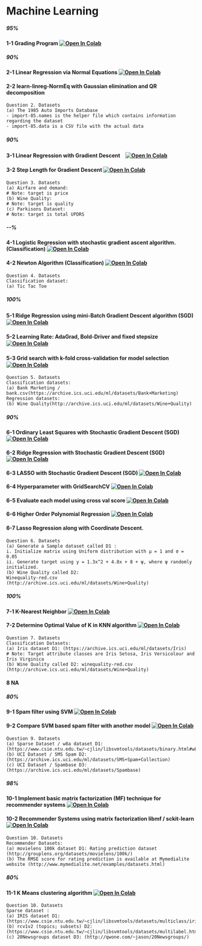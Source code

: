 # Machine Learning
##### 95%
#### 1-1 Grading Program [![Open In Colab](https://colab.research.google.com/assets/colab-badge.svg)](https://colab.research.google.com/gist/HaruHonda/e1715f871f273e67f5e520780c9fe528/grading-program.ipynb)
##### 90%
#### 2-1 Linear Regression via Normal Equations [![Open In Colab](https://colab.research.google.com/assets/colab-badge.svg)](https://colab.research.google.com/drive/1UwKlZ5SwygZwWU-MPvFe0rD-gE4PEFxl#scrollTo=SfodSubLJVJX)
#### 2-2 learn-linreg-NormEq with Gaussian elimination and QR decomposition
```
Question 2. Datasets 
(a) The 1985 Auto Imports Database
- import-85.names is the helper file which contains information regarding the dataset
- import-85.data is a CSV file with the actual data
```
##### 90%
#### 3-1 Linear Regression with Gradient Descent　[![Open In Colab](https://colab.research.google.com/assets/colab-badge.svg)](https://colab.research.google.com/gist/HaruHonda/230316795c668900890b4c119e1a95d9/harukihonda_305304_pml.ipynb)
#### 3-2 Step Length for Gradient Descent [![Open In Colab](https://colab.research.google.com/assets/colab-badge.svg)](https://colab.research.google.com/gist/HaruHonda/230316795c668900890b4c119e1a95d9/harukihonda_305304_pml.ipynb)
```
Question 3. Datasets 
(a) Airfare and demand: 
# Note: target is price
(b) Wine Quality:
# Note: target is quality
(c) Parkisons Dataset:
# Note: target is total UPDRS
```
##### --%
#### 4-1 Logistic Regression with stochastic gradient ascent algorithm. (Classification) [![Open In Colab](https://colab.research.google.com/assets/colab-badge.svg)](https://colab.research.google.com/gist/HaruHonda/9f2ebf459fe6d7414fb475320703b818/haruki_honda.ipynb)
#### 4-2 Newton Algorithm (Classification) [![Open In Colab](https://colab.research.google.com/assets/colab-badge.svg)](https://colab.research.google.com/gist/HaruHonda/9f2ebf459fe6d7414fb475320703b818/haruki_honda.ipynb)
```
Question 4. Datasets 
Classification dataset:
(a) Tic Tac Toe
```
##### 100%
#### 5-1 Ridge Regression using mini-Batch Gradient Descent algorithm (SGD)　[![Open In Colab](https://colab.research.google.com/assets/colab-badge.svg)](https://colab.research.google.com/gist/HaruHonda/7fbd40fe641da9bedcb9c87138738693/harukihonda.ipynb)
#### 5-2 Learning Rate: AdaGrad, Bold-Driver and fixed stepsize　[![Open In Colab](https://colab.research.google.com/assets/colab-badge.svg)](https://colab.research.google.com/gist/HaruHonda/7fbd40fe641da9bedcb9c87138738693/harukihonda.ipynb)
#### 5-3 Grid search with k-fold cross-validation for model selection　[![Open In Colab](https://colab.research.google.com/assets/colab-badge.svg)](https://colab.research.google.com/gist/HaruHonda/7fbd40fe641da9bedcb9c87138738693/harukihonda.ipynb)
```
Question 5. Datasets 
Classification datasets:
(a) Bank Marketing / bank.csv(https://archive.ics.uci.edu/ml/datasets/Bank+Marketing)
Regression datasets:
(b) Wine Quality(http://archive.ics.uci.edu/ml/datasets/Wine+Quality)
```
##### 90%
#### 6-1 Ordinary Least Squares with Stochastic Gradient Descent (SGD) [![Open In Colab](https://colab.research.google.com/assets/colab-badge.svg)](https://colab.research.google.com/gist/HaruHonda/7fbd40fe641da9bedcb9c87138738693/harukihonda.ipynb)
#### 6-2 Ridge Regression with Stochastic Gradient Descent (SGD) [![Open In Colab](https://colab.research.google.com/assets/colab-badge.svg)](https://colab.research.google.com/gist/HaruHonda/7fbd40fe641da9bedcb9c87138738693/harukihonda.ipynb)
#### 6-3 LASSO with Stochastic Gradient Descent (SGD) [![Open In Colab](https://colab.research.google.com/assets/colab-badge.svg)](https://colab.research.google.com/gist/HaruHonda/7fbd40fe641da9bedcb9c87138738693/harukihonda.ipynb)
#### 6-4 Hyperparameter with GridSearchCV [![Open In Colab](https://colab.research.google.com/assets/colab-badge.svg)](https://colab.research.google.com/gist/HaruHonda/7fbd40fe641da9bedcb9c87138738693/harukihonda.ipynb)
#### 6-5 Evaluate each model using cross val score [![Open In Colab](https://colab.research.google.com/assets/colab-badge.svg)](https://colab.research.google.com/gist/HaruHonda/7fbd40fe641da9bedcb9c87138738693/harukihonda.ipynb)
#### 6-6 Higher Order Polynomial Regression [![Open In Colab](https://colab.research.google.com/assets/colab-badge.svg)](https://colab.research.google.com/gist/HaruHonda/7fbd40fe641da9bedcb9c87138738693/harukihonda.ipynb)
#### 6-7 Lasso Regression along with Coordinate Descent. 
```
Question 6. Datasets 
(a) Generate a Sample dataset called D1 :
i. Initialize matrix using Uniform distribution with μ = 1 and σ = 0.05
ii. Generate target using y = 1.3x^2 + 4.8x + 8 + ψ, where ψ randomly initialized.
(b) Wine Quality called D2: 
Winequality-red.csv (http://archive.ics.uci.edu/ml/datasets/Wine+Quality)
```
##### 100%
#### 7-1 K-Nearest Neighbor [![Open In Colab](https://colab.research.google.com/assets/colab-badge.svg)](https://colab.research.google.com/gist/HaruHonda/e4161ebc29204b2beb11ae195eebf7e0/harukihonda.ipynb)
#### 7-2 Determine Optimal Value of K in KNN algorithm [![Open In Colab](https://colab.research.google.com/assets/colab-badge.svg)](https://colab.research.google.com/gist/HaruHonda/e4161ebc29204b2beb11ae195eebf7e0/harukihonda.ipynb)
```
Question 7. Datasets 
Classification Datasets: 
(a) Iris dataset D1: (https://archive.ics.uci.edu/ml/datasets/Iris)
# Note: Target attribute classes are Iris Setosa, Iris Versicolour and Iris Virginica 
(b) Wine Quality called D2: winequality-red.csv (http://archive.ics.uci.edu/ml/datasets/Wine+Quality)
```
#### 8 NA

##### 80%
#### 9-1 Spam filter using SVM [![Open In Colab](https://colab.research.google.com/assets/colab-badge.svg)](https://colab.research.google.com/gist/HaruHonda/425a0cc857a7aa178dd5db74bd182f79/harukihonda.ipynb)
#### 9-2 Compare SVM based spam filter with another model [![Open In Colab](https://colab.research.google.com/assets/colab-badge.svg)](https://colab.research.google.com/gist/HaruHonda/425a0cc857a7aa178dd5db74bd182f79/harukihonda.ipynb)
```
Question 9. Datasets
(a) Sparse Dataset / w8a dataset D1: (https://www.csie.ntu.edu.tw/~cjlin/libsvmtools/datasets/binary.html#w8a)
(b) UCI Dataset / SMS Spam D2: (https://archive.ics.uci.edu/ml/datasets/SMS+Spam+Collection)
(c) UCI Dataset / Spambase D3: (https://archive.ics.uci.edu/ml/datasets/Spambase)
```
##### 98%
#### 10-1 Implement basic matrix factorization (MF) technique for recommender systems [![Open In Colab](https://colab.research.google.com/assets/colab-badge.svg)](https://colab.research.google.com/gist/HaruHonda/58a69b7dc6438391d9784f63f97d2f3e/harukihonda.ipynb)
#### 10-2 Recommender Systems using matrix factorization libmf / sckit-learn [![Open In Colab](https://colab.research.google.com/assets/colab-badge.svg)](https://colab.research.google.com/gist/HaruHonda/58a69b7dc6438391d9784f63f97d2f3e/harukihonda.ipynb)
```
Question 10. Datasets 
Recommender Datasets:
(a) movielens 100k dataset D1: Rating prediction dataset (http://grouplens.org/datasets/movielens/100k/)
(b) The RMSE score for rating prediction is available at Mymedialite website (http://www.mymedialite.net/examples/datasets.html)
```
##### 80%
#### 11-1 K Means clustering algorithm [![Open In Colab](https://colab.research.google.com/assets/colab-badge.svg)](https://colab.research.google.com/gist/HaruHonda/25bdb7f074ad28b7784207e258725dea/harukihonda.ipynb)
```
Question 10. Datasets 
Sparse dataset :
(a) IRIS dataset D1: (https://www.csie.ntu.edu.tw/~cjlin/libsvmtools/datasets/multiclass/iris.scale)
(b) rcv1v2 (topics; subsets) D2: (https://www.csie.ntu.edu.tw/~cjlin/libsvmtools/datasets/multilabel.html)
(c) 20Newsgroups dataset D3: (http://qwone.com/~jason/20Newsgroups/)
```
